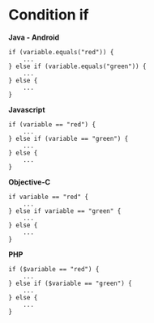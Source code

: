 # Condition if

**Java - Android**
```
if (variable.equals("red")) {
    ...
} else if (variable.equals("green")) {
    ...
} else {
    ...
}
```

**Javascript**
```
if (variable == "red") {
    ...
} else if (variable == "green") {
    ...
} else {
    ...
}
```

**Objective-C**
```
if variable == "red" {
    ...
} else if variable == "green" {
    ...
} else {
    ...
}
```

**PHP**
```
if ($variable == "red") {
    ...
} else if ($variable == "green") {
    ...
} else {
    ...
}
```

